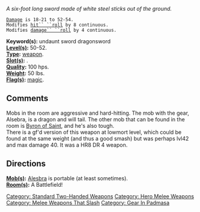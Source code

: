 *A six-foot long sword made of white steel sticks out of the ground.*

[`Damage`](Melee_Weapon_Values.md "wikilink")` is 18-21 to 52-54.`  
`Modifies `[`hit`` ``roll`](Hit_Roll.md "wikilink")` by 8 continuous.`  
`Modifies `[`damage`` ``roll`](Damage_Roll.md "wikilink")` by 4 continuous.`

**Keyword(s):** undaunt sword dragonsword  
**[Level(s)](Object_Level.md "wikilink"):** 50-52.  
**[Type](:Category:_Object_Types.md "wikilink"):**
[weapon](:Category:_Melee_Weapons.md "wikilink").  
**[Slot(s)](Object_Slots.md "wikilink"):** <wielded>.  
**[Quality](Object_Quality.md "wikilink"):** 100 hps.  
**[Weight](Object_Weight.md "wikilink"):** 50 lbs.  
**[Flag(s)](:Category:_Object_Flags.md "wikilink"):**
[magic](Magic_Flag.md "wikilink").  

## Comments

Mobs in the room are aggressive and hard-hitting. The mob with the gear,
Alsebra, is a dragon and will tail. The other mob that can be found in
the room is [Byron of Saint](Byron_Of_Saint.md "wikilink"), and he's
also tough.  
There is a gf'd version of this weapon at lowmort level, which could be
found at the same weight (and thus a good smash) but was perhaps lvl42
and max damage 40. It was a HR8 DR 4 weapon.

## Directions

**[Mob(s)](:Category:_Mobs.md "wikilink"):**
[Alesbra](Alesbra "wikilink") is portable (at least sometimes).  
**[Room(s)](:Category:_Rooms.md "wikilink"):** A Battlefield!  

[Category: Standard Two-Handed
Weapons](Category:_Standard_Two-Handed_Weapons "wikilink") [Category:
Hero Melee Weapons](Category:_Hero_Melee_Weapons "wikilink") [Category:
Melee Weapons That Slash](Category:_Melee_Weapons_That_Slash "wikilink")
[Category: Gear In Padmasa](Category:_Gear_In_Padmasa "wikilink")

